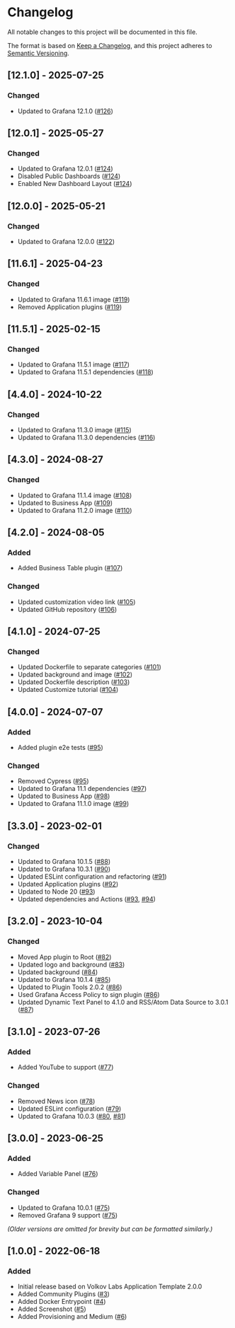 # Changelog

All notable changes to this project will be documented in this file.

The format is based on [Keep a Changelog](https://keepachangelog.com/en/1.0.0/), and this project adheres to [Semantic Versioning](https://semver.org/spec/v2.0.0.html).

## [12.1.0] - 2025-07-25

### Changed

- Updated to Grafana 12.1.0 ([#126](https://github.com/volkovlabs/business-custom/pull/126))

## [12.0.1] - 2025-05-27

### Changed

- Updated to Grafana 12.0.1 ([#124](https://github.com/volkovlabs/business-custom/pull/124))
- Disabled Public Dashboards ([#124](https://github.com/volkovlabs/business-custom/pull/124))
- Enabled New Dashboard Layout ([#124](https://github.com/volkovlabs/business-custom/pull/124))

## [12.0.0] - 2025-05-21

### Changed

- Updated to Grafana 12.0.0 ([#122](https://github.com/volkovlabs/business-custom/pull/122))

## [11.6.1] - 2025-04-23

### Changed

- Updated to Grafana 11.6.1 image ([#119](https://github.com/volkovlabs/business-custom/pull/119))
- Removed Application plugins ([#119](https://github.com/volkovlabs/business-custom/pull/119))

## [11.5.1] - 2025-02-15

### Changed

- Updated to Grafana 11.5.1 image ([#117](https://github.com/volkovlabs/business-custom/pull/117))
- Updated to Grafana 11.5.1 dependencies ([#118](https://github.com/volkovlabs/business-custom/pull/118))

## [4.4.0] - 2024-10-22

### Changed

- Updated to Grafana 11.3.0 image ([#115](https://github.com/volkovlabs/business-custom/pull/115))
- Updated to Grafana 11.3.0 dependencies ([#116](https://github.com/volkovlabs/business-custom/pull/116))

## [4.3.0] - 2024-08-27

### Changed

- Updated to Grafana 11.1.4 image ([#108](https://github.com/volkovlabs/business-custom/pull/108))
- Updated to Business App ([#109](https://github.com/volkovlabs/business-custom/pull/109))
- Updated to Grafana 11.2.0 image ([#110](https://github.com/volkovlabs/business-custom/pull/110))

## [4.2.0] - 2024-08-05

### Added

- Added Business Table plugin ([#107](https://github.com/volkovlabs/business-custom/pull/107))

### Changed

- Updated customization video link ([#105](https://github.com/volkovlabs/business-custom/pull/105))
- Updated GitHub repository ([#106](https://github.com/volkovlabs/business-custom/pull/106))

## [4.1.0] - 2024-07-25

### Changed

- Updated Dockerfile to separate categories ([#101](https://github.com/volkovlabs/business-custom/pull/101))
- Updated background and image ([#102](https://github.com/volkovlabs/business-custom/pull/102))
- Updated Dockerfile description ([#103](https://github.com/volkovlabs/business-custom/pull/103))
- Updated Customize tutorial ([#104](https://github.com/volkovlabs/business-custom/pull/104))

## [4.0.0] - 2024-07-07

### Added

- Added plugin e2e tests ([#95](https://github.com/volkovlabs/business-custom/pull/95))

### Changed

- Removed Cypress ([#95](https://github.com/volkovlabs/business-custom/pull/95))
- Updated to Grafana 11.1 dependencies ([#97](https://github.com/volkovlabs/business-custom/pull/97))
- Updated to Business App ([#98](https://github.com/volkovlabs/business-custom/pull/98))
- Updated to Grafana 11.1.0 image ([#99](https://github.com/volkovlabs/business-custom/pull/99))

## [3.3.0] - 2023-02-01

### Changed

- Updated to Grafana 10.1.5 ([#88](https://github.com/volkovlabs/business-custom/pull/88))
- Updated to Grafana 10.3.1 ([#90](https://github.com/volkovlabs/business-custom/pull/90))
- Updated ESLint configuration and refactoring ([#91](https://github.com/volkovlabs/business-custom/pull/91))
- Updated Application plugins ([#92](https://github.com/volkovlabs/business-custom/pull/92))
- Updated to Node 20 ([#93](https://github.com/volkovlabs/business-custom/pull/93))
- Updated dependencies and Actions ([#93](https://github.com/volkovlabs/business-custom/pull/93), [#94](https://github.com/volkovlabs/business-custom/pull/94))

## [3.2.0] - 2023-10-04

### Changed

- Moved App plugin to Root ([#82](https://github.com/volkovlabs/business-custom/pull/82))
- Updated logo and background ([#83](https://github.com/volkovlabs/business-custom/pull/83))
- Updated background ([#84](https://github.com/volkovlabs/business-custom/pull/84))
- Updated to Grafana 10.1.4 ([#85](https://github.com/volkovlabs/business-custom/pull/85))
- Updated to Plugin Tools 2.0.2 ([#86](https://github.com/volkovlabs/business-custom/pull/86))
- Used Grafana Access Policy to sign plugin ([#86](https://github.com/volkovlabs/business-custom/pull/86))
- Updated Dynamic Text Panel to 4.1.0 and RSS/Atom Data Source to 3.0.1 ([#87](https://github.com/volkovlabs/business-custom/pull/87))

## [3.1.0] - 2023-07-26

### Added

- Added YouTube to support ([#77](https://github.com/volkovlabs/business-custom/pull/77))

### Changed

- Removed News icon ([#78](https://github.com/volkovlabs/business-custom/pull/78))
- Updated ESLint configuration ([#79](https://github.com/volkovlabs/business-custom/pull/79))
- Updated to Grafana 10.0.3 ([#80](https://github.com/volkovlabs/business-custom/pull/80), [#81](https://github.com/volkovlabs/business-custom/pull/81))

## [3.0.0] - 2023-06-25

### Added

- Added Variable Panel ([#76](https://github.com/volkovlabs/business-custom/pull/76))

### Changed

- Updated to Grafana 10.0.1 ([#75](https://github.com/volkovlabs/business-custom/pull/75))
- Removed Grafana 9 support ([#75](https://github.com/volkovlabs/business-custom/pull/75))

_(Older versions are omitted for brevity but can be formatted similarly.)_

## [1.0.0] - 2022-06-18

### Added

- Initial release based on Volkov Labs Application Template 2.0.0
- Added Community Plugins ([#3](https://github.com/volkovlabs/business-custom/pull/3))
- Added Docker Entrypoint ([#4](https://github.com/volkovlabs/business-custom/pull/4))
- Added Screenshot ([#5](https://github.com/volkovlabs/business-custom/pull/5))
- Added Provisioning and Medium ([#6](https://github.com/volkovlabs/business-custom/pull/6))
